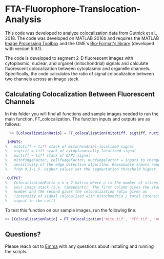 # FTA-Fluorophore-Translocation-Analysis

This code was developed to analyze colocalization data from Gutnick et al., 2018. The code was developed on MATLAB 2016b and requires the MATLAB [Image Processing Toolbox](https://www.mathworks.com/products/image.html) and the OME's [Bio-Format's library](http://www.openmicroscopy.org/bio-formats/) (developed with version 5.9.1).

The code is developed to segment 2-D fluorescent images with cytoplasmic, nuclear, and organel (mitochondrial) signals and calculate fluorescent colocalization between cytoplasmic and organelle channels. Specifically, the code calculates the ratio of signal colocalization between two channels across an image stack.

Calculating Colocalization Between Fluorescent Channels
------------------------
In this folder you will find all functions and sample images needed to run the main function, FT_colocalization. The function inputs and outputs are as follows:

```matlab
  >> [ColocalizationRatio] = FT_colocalization(mitotiff, sigtiff, nuctiff, mitofudgeFactor, cellfudgeFactor, nucfudgeFactor)

 INPUTS:
%   mitotiff = tiff stack of mitochondrial-localized signal 
%   sigtiff = tiff stack of cytoplasmically localized signal
%   nuctiff = tiff stack of DAPI signal
%   mitofudgeFactor, cellfudgeFactor, nucfudgeFactor = inputs to change the
%   sensitivity of the edge detection algorithm. Reasonable inputs range
%   from 0.3-1.5. Higher values set the segmentation threshold higher.

 OUTPUT:
%   ColocalizationRatio = n x 2 matrix where n is the number of slices in
%   your image stack (i.e. timepoints). The first column gives the stack
%   number and the second gives the colocalization ratio given as
%   (intensity of signal colocalized with mitochondria / total intensity of
%   signal in the cell)
```

To test this function on our sample images, run the following line:
```matlab
>> [ColocalizationRatio] = FT_colocalization('mito.tif', 'YFP.tif', 'nucleus.tif', 0.8, 0.4, 0.95)
```

Questions?
------------
Please reach out to [Emma](mailto:emma_west@g.harvard.edu) with any questions about installing and running the scripts. 
